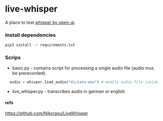 # live-whisper
A place to test [whisper by open-ai](https://github.com/openai/whisper).

### Install dependencies 
```cmd
pip3 install -r requirements.txt
```

### Scrips
* basic.py -  contains script for processing a single audio file (audio mus be prerecorded).
```python 
  audio = whisper.load_audio("dictate.wav") # modify audio file inside script accordingly
```

* live_whisper.py - transcribes audio in german or english

#### refs
https://github.com/Nikorasu/LiveWhisper
